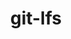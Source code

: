 ---
title: "git-lfs"
layout: cache
categories: [package, develop]
meta: {"compilers": ["gcc@=11.4.0"], "num_specs": 8, "num_specs_by_stack": {"hep": 8, "root": 8}, "oss": ["ubuntu22.04"], "platforms": ["linux"], "stacks": ["hep", "root"], "targets": ["x86_64_v3"], "versions": ["3.5.1"]}
spec_details: [{"compiler": "gcc@=11.4.0", "hash": "55tq7zjkkr7afbv2jd6kg577zrsdfij4", "os": "ubuntu22.04", "platform": "linux", "size": "-", "stacks": ["hep", "root"], "target": "x86_64_v3", "variants": ["build_system=makefile"], "versions": ["3.5.1"]}, {"compiler": "gcc@=11.4.0", "hash": "abuh6x33alspjeeycdywfcbjye5i754l", "os": "ubuntu22.04", "platform": "linux", "size": "-", "stacks": ["hep", "root"], "target": "x86_64_v3", "variants": ["build_system=makefile"], "versions": ["3.5.1"]}, {"compiler": "gcc@=11.4.0", "hash": "fkgwhpl56cg3woilyjs6j2ge2zg7s3du", "os": "ubuntu22.04", "platform": "linux", "size": "-", "stacks": ["hep", "root"], "target": "x86_64_v3", "variants": ["build_system=makefile"], "versions": ["3.5.1"]}, {"compiler": "gcc@=11.4.0", "hash": "hedhfo6zi5ikanygphr4a7t7wgszgapt", "os": "ubuntu22.04", "platform": "linux", "size": "-", "stacks": ["hep", "root"], "target": "x86_64_v3", "variants": ["build_system=makefile"], "versions": ["3.5.1"]}, {"compiler": "gcc@=11.4.0", "hash": "nfqfnfa4ukxkxez6ikiswtelopgfnwr3", "os": "ubuntu22.04", "platform": "linux", "size": "-", "stacks": ["hep", "root"], "target": "x86_64_v3", "variants": ["build_system=makefile"], "versions": ["3.5.1"]}, {"compiler": "gcc@=11.4.0", "hash": "ruik5co322jtkdwmxrjq2rdl7xxwpppx", "os": "ubuntu22.04", "platform": "linux", "size": "-", "stacks": ["hep", "root"], "target": "x86_64_v3", "variants": ["build_system=makefile"], "versions": ["3.5.1"]}, {"compiler": "gcc@=11.4.0", "hash": "x34gmn3dawchjshlcb4vchvflf4oyia7", "os": "ubuntu22.04", "platform": "linux", "size": "-", "stacks": ["hep", "root"], "target": "x86_64_v3", "variants": ["build_system=makefile"], "versions": ["3.5.1"]}, {"compiler": "gcc@=11.4.0", "hash": "xzthjiysfoailus4hwqi23uvn3h4zga6", "os": "ubuntu22.04", "platform": "linux", "size": "-", "stacks": ["hep", "root"], "target": "x86_64_v3", "variants": ["build_system=makefile"], "versions": ["3.5.1"]}]
---